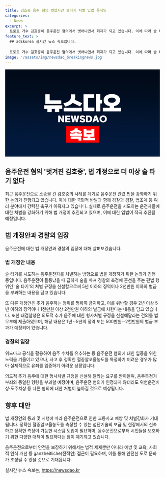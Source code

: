```yaml
---
title: 김호중 음주 혐의 벗었지만 술타기 처벌 입법 움직임
categories:
  - News
excerpt: >
  트로트 가수 김호중이 음주운전 혐의에서 벗어나면서 화제가 되고 있습니다. 이에 따라 술 타기를 시도하는 음주운전자를 처벌하는 방향으로 입법이 추진되고 있으며, 이에 대한 국민적 공분과 함께 법 강화를 촉구하는 목소리가 높아지고 있습니다. 또한, 김호중 사건을 계기로 음주운전 처벌 관련 법안이 제안되었으며, 법조계와 경찰 사이에서 음주운전에 대한 입장이 대립되고 있습니다. (정리 길이: 152자)
feature_text: >
  ## adskorea 실시간 뉴스 속보입니다.

  트로트 가수 김호중이 음주운전 혐의에서 벗어나면서 화제가 되고 있습니다. 이에 따라 술 타기를 시도하는 음주운전자를 처벌하는 방향으로 입법이 추진되고 있으며, 이에 대한 국민적 공분과 함께 법 강화를 촉구하는 목소리가 높아지고 있습니다. 또한, 김호중 사건을 계기로 음주운전 처벌 관련 법안이 제안되었으며, 법조계와 경찰 사이에서 음주운전에 대한 입장이 대립되고 있습니다. (정리 길이: 152자)
image: '/assets/img/newsdao_breakingnews.jpg'
---
```


<p><img src="/assets/img/newsdao_breakingnews.jpg" alt="adskorea 속보" /></p>

<h2 data-ke-size="size26">음주운전 혐의 '벗겨진 김호중', 법 개정으로 더 이상 술 타기 없다</h2>

<p data-ke-size="size16">최근 음주운전으로 소송을 건 김호중의 사례를 계기로 음주운전 관련 법을 강화하기 위한 논의가 진행되고 있습니다. 이에 대한 국민적 반발과 함께 경찰과 검찰, 법조계 등 여러 분야에서 강력한 촉구가 이뤄지고 있습니다. 실제로 음주운전을 시도하는 운전자들에 대한 처벌을 강화하기 위해 법 개정이 추진되고 있으며, 이에 대한 입법이 적극 추진될 예정입니다.</p>

<h2 data-ke-size="size24">법 개정안과 경찰의 입장</h2>

<p data-ke-size="size16">음주운전에 대한 법 개정안과 경찰의 입장에 대해 살펴보겠습니다.</p>

<h3 data-ke-size="size22">법 개정안 내용</h3>

<p data-ke-size="size16">술 타기를 시도하는 음주운전자를 처벌하는 방향으로 법을 개정하기 위한 논의가 진행 중입니다. 음주운전이 들통났을 때 급하게 술을 마셔 경찰의 측정에 혼선을 주는 편법 행위인 '술 타기'의 처벌 규정을 신설함으로써 5년 이하의 징역이나 2천만원 이하의 벌금을 부과하는 내용을 담고 있습니다.</p>

<p data-ke-size="size16">또 다른 개정안은 추가 음주하는 행위를 명확히 금지하고, 이를 위반할 경우 2년 이상 5년 이하의 징역이나 1천만원 이상 2천만원 이하의 벌금에 처한다는 내용을 담고 있습니다. 또한 대검찰청은 의도적 추가 음주에 대한 형사처벌 규정을 신설해달라는 건의를 법무부에 제출하였으며, 해당 내용은 1년∼5년의 징역 또는 500만원∼2천만원의 벌금 부과가 예정되어 있습니다.</p>

<h3 data-ke-size="size22">경찰의 입장</h3>

<p data-ke-size="size16">위드마크 공식을 활용하여 음주 수치를 유추하는 등 음주운전 혐의에 대한 입증을 위한 노력을 기울이고 있으나, 사고 후 정확한 혈중알코올농도를 특정하기 어려운 경우가 많아 실제적으로 유죄를 입증하기 어려운 상황입니다.</p>

<p data-ke-size="size16">의도적 추가 음주에 대한 형사처벌 규정을 신설해 달라는 요구를 받아들여, 음주측정거부죄와 동일한 형량을 부과할 예정이며, 음주운전 혐의가 인정되지 않더라도 위험운전치상·도주치상 등 다른 혐의에 대한 처벌이 높아질 것으로 예상됩니다.</p>

<h2 data-ke-size="size24">향후 대안</h2>

<p data-ke-size="size16">법 개정안의 통과 및 시행에 따라 음주운전으로 인한 교통사고 예방 및 처벌강화가 기대됩니다. 정확한 혈중알코올농도를 측정할 수 있는 첨단기술의 보급 및 현장에서의 신속하고 정확한 측정이 가능한 시스템 도입이 필요하며, 음주운전으로부터 시민들을 보호하기 위한 다양한 대책이 필요하다는 점이 제기되고 있습니다.</p>

<p data-ke-size="size16">음주운전으로부터 안전을 보장하기 위해서는 법적 제재뿐만 아니라 예방 및 교육, 사회적 인식 개선 등 ganzheitliche(전적인) 접근이 필요하며, 이를 통해 안전한 도로 문화가 조성될 수 있을 것으로 기대됩니다.</p>
실시간 뉴스 속보는, <a href="https://newsdao.kr" rel="dofollow">https://newsdao.kr</a>


